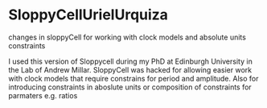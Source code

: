 # SloppyCellUrielUrquiza
changes in sloppyCell for working with clock models and absolute units constraints

I used this version of Sloppycell during my PhD at Edinburgh University in the Lab of Andrew Millar. SloppyCell was hacked 
for allowing easier work with clock models that require constrains for period and amplitude. Also for introducing
constraints in aboslute units or composition of constraints for parmaters e.g. ratios
